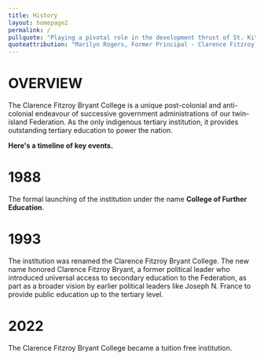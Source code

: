 ```yaml
---
title: History
layout: homepage2
permalink: /
pullquote: "Playing a pivotal role in the development thrust of St. Kitts and Nevis"
quoteattribution: "Marilyn Rogers, Former Principal - Clarence Fitzroy Bryant College"
---
```


# OVERVIEW

The Clarence Fitzroy Bryant College is a unique post-colonial and anti-colonial endeavour of successive government administrations of our twin-island Federation. As the only indigenous tertiary institution, it provides outstanding tertiary education to power the nation.

**Here's a timeline of key events.**

# 1988

The formal launching of the institution under the name **College of Further Education**.

# 1993

The institution was renamed the Clarence Fitzroy Bryant College. The new name honored Clarence Fitzroy Bryant, a former political leader who introduced universal access to secondary education to the Federation, as part as a broader vision by earlier political leaders like Joseph N. France to provide public education up to the tertiary level.

# 2022

The Clarence Fitzroy Bryant College became a tuition free institution.
